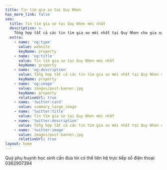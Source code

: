 ```yaml
---
title: Tin tìm gia sư tại Quy Nhơn
has_more_link: false
seo:
  title: Tin tìm gia sư tại Quy Nhơn mới nhất
  description: >-
    Tổng hợp tất cả các tin tìm gia sư mới nhất tại Quy Nhơn cho gia sư và phụ huynh học sinh
  extra:
    - name: 'og:type'
      value: website
      keyName: property
    - name: 'og:title'
      value: Tin tìm gia sư tại Quy Nhơn mới nhất
      keyName: property
    - name: 'og:description'
      value: Tổng hợp tất cả các tin tìm gia sư mới nhất tại Quy Nhơn cho gia sư và phụ huynh học sinh
      keyName: property
    - name: 'og:image'
      value: images/post-banner.jpg
      keyName: property
      relativeUrl: true
    - name: 'twitter:card'
      value: summary_large_image
    - name: 'twitter:title'
      value: Tin tìm gia sư tại Quy Nhơn mới nhất
    - name: 'twitter:description'
      value: Tổng hợp tất cả các tin tìm gia sư mới nhất tại Quy Nhơn cho gia sư và phụ huynh học sinh
    - name: 'twitter:image'
      value: images/post-banner.jpg
      relativeUrl: true
layout: home
---
```

Quý phụ huynh học sinh cần đưa tin có thể liên hệ trực tiếp số điện thoại: 0362907394
